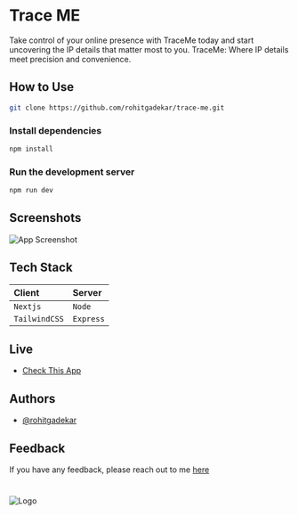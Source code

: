 # Trace ME

Take control of your online presence with TraceMe today and start uncovering the IP details that matter most to you. TraceMe: Where IP details meet precision and convenience.




## How to Use

```bash
git clone https://github.com/rohitgadekar/trace-me.git
```

### Install dependencies

```bash
npm install
```

### Run the development server

```bash
npm run dev
```

## Screenshots

![App Screenshot](https://res.cloudinary.com/eaglestudiosindia/image/upload/v1701852489/personal/Screenshot_from_2023-12-06_14-17-45_imrzk5.png)


## Tech Stack



| Client    | Server   | 
| :-------- | :------- | 
| `Nextjs`  | `Node` |
| `TailwindCSS`  | `Express` | 

## Live

- [Check This App](https://traceme.rohitgadekar.site/)


## Authors

- [@rohitgadekar](https://www.github.com/rohitgadekar)


## Feedback

If you have any feedback, please reach out to me [here](https://www.rohitgadekar.com/support)


#

![Logo](https://res.cloudinary.com/eaglestudiosindia/image/upload/v1701850470/personal/banner_lzporw.png)

